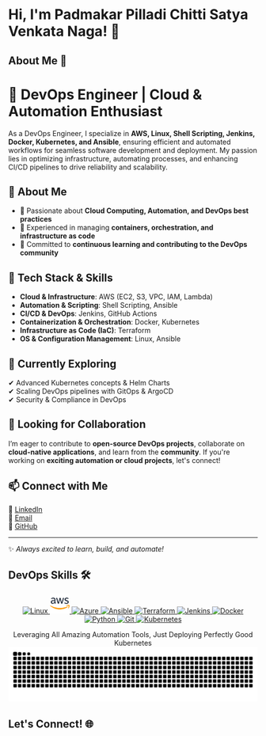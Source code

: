 # Hi, I'm Padmakar Pilladi Chitti Satya Venkata Naga! 👋

## About Me 🚀
# 🚀 DevOps Engineer | Cloud & Automation Enthusiast

As a DevOps Engineer, I specialize in **AWS, Linux, Shell Scripting, Jenkins, Docker, Kubernetes, and Ansible**, ensuring efficient and automated workflows for seamless software development and deployment. My passion lies in optimizing infrastructure, automating processes, and enhancing CI/CD pipelines to drive reliability and scalability.

## 🌟 About Me
- 🔹 Passionate about **Cloud Computing, Automation, and DevOps best practices**
- 🔹 Experienced in managing **containers, orchestration, and infrastructure as code**
- 🔹 Committed to **continuous learning and contributing to the DevOps community**

## 🚀 Tech Stack & Skills
- **Cloud & Infrastructure**: AWS (EC2, S3, VPC, IAM, Lambda)
- **Automation & Scripting**: Shell Scripting, Ansible
- **CI/CD & DevOps**: Jenkins, GitHub Actions
- **Containerization & Orchestration**: Docker, Kubernetes
- **Infrastructure as Code (IaC)**: Terraform
- **OS & Configuration Management**: Linux, Ansible

## 📌 Currently Exploring
✔ Advanced Kubernetes concepts & Helm Charts  
✔ Scaling DevOps pipelines with GitOps & ArgoCD  
✔ Security & Compliance in DevOps  

## 🤝 Looking for Collaboration
I’m eager to contribute to **open-source DevOps projects**, collaborate on **cloud-native applications**, and learn from the **community**. If you're working on **exciting automation or cloud projects**, let's connect!

## 📫 Connect with Me
💼 [LinkedIn](www.linkedin.com/in/pilladi-chitti-satya-venkata-naga-padmakar/)  
📧 [Email](padmakarpilladi@gmail.com)  
🚀 [GitHub](https://github.com/yourusername)  

---

✨ *Always excited to learn, build, and automate!*

## DevOps Skills 🛠️         
<p align="center">
    <a href="https://www.linux.org/" target="_blank" rel="noreferrer">
        <img src="https://www.vectorlogo.zone/logos/linux/linux-icon.svg" alt="Linux" width="40" height="40" />
     </a>
    <a href="https://aws.amazon.com" target="_blank" rel="noreferrer">
        <img src="https://raw.githubusercontent.com/devicons/devicon/master/icons/amazonwebservices/amazonwebservices-original-wordmark.svg" alt="AWS" width="40" height="40"/>
    </a>
    <a href="https://azure.microsoft.com/en-in/" target="_blank" rel="noreferrer">
        <img src="https://www.vectorlogo.zone/logos/microsoft_azure/microsoft_azure-icon.svg" alt="Azure" width="40" height="40"/>
    </a>
     <a href="https://www.ansible.com/" target="_blank" rel="noreferrer">
       <img src="https://www.vectorlogo.zone/logos/ansible/ansible-icon.svg" alt="Ansible" width="40" height="40"/>
    </a>
    <a href="https://www.terraform.io/" target="_blank" rel="noreferrer">
        <img src="https://www.vectorlogo.zone/logos/terraformio/terraformio-icon.svg" alt="Terraform" width="40" height="40"/>
    </a>
    <a href="https://www.jenkins.io/" target="_blank" rel="noreferrer">
        <img src="https://www.vectorlogo.zone/logos/jenkins/jenkins-icon.svg" alt="Jenkins" width="40" height="40"/>
    </a>
    <a href="https://www.docker.com/" target="_blank" rel="noreferrer">
        <img src="https://www.vectorlogo.zone/logos/docker/docker-icon.svg" alt="Docker" width="40" height="40"/>
    </a>
    <a href="https://www.python.org/" target="_blank" rel="noreferrer">
        <img src="https://www.vectorlogo.zone/logos/python/python-icon.svg" alt="Python" width="40" height="40"/>
    </a>
   <a href="https://git-scm.com/" target="_blank" rel="noreferrer">
      <img src="https://www.vectorlogo.zone/logos/git-scm/git-scm-icon.svg" alt="Git" width="40" height="40"/>
   </a>
   <a href="https://kubernetes.io/" target="_blank" rel="noreferrer">
       <img src="https://www.vectorlogo.zone/logos/kubernetes/kubernetes-icon.svg" alt="Kubernetes" width="40" height="40"/>
   </a>
</p>
<p align="center">
 Leveraging All Amazing Automation Tools, Just Deploying Perfectly Good Kubernetes
<img src="https://raw.githubusercontent.com/shubhamniranjan78/shubhamniranjan78/output/snake.svg" alt="Snake animation" />
</p>


## Let's Connect! 🌐

